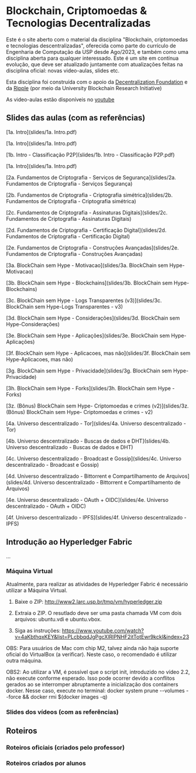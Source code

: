 # Blockchain, Criptomoedas & Tecnologias Decentralizadas
Este é o site aberto com o material da disciplina "Blockchain, criptomoedas e tecnologias descentralizadas", oferecida como parte do currículo de Engenharia de Computação da USP desde Ago/2023, e também como uma disciplina aberta para qualquer interessado. Este é um site em contínua evolução, que deve ser atualizado juntamente com atualizações feitas na disciplina oficial: novas video-aulas, slides etc.

Esta disciplina foi construída com o apoio da [Decentralization Foundation](https://d24n.org) e da [Ripple](https://ripple.com) (por meio da University Blockchain Research Initiative)

As video-aulas estão disponíveis no [youtube](https://www.youtube.com/playlist?list=PLcbbqdJgPgcXlRlPNHF2itTotEwr9kckl)

## Slides das aulas (com as referências)
[1a. Intro](slides/1a. Intro.pdf)

[1a. Intro](slides/1a. Intro.pdf)

[1b. Intro - Classificação P2P](slides/1b. Intro - Classificação P2P.pdf)

[1a. Intro](slides/1a. Intro.pdf)

[2a. Fundamentos de Criptografia - Serviços de Segurança](slides/2a. Fundamentos de Criptografia - Serviços Segurança)

[2b. Fundamentos de Criptografia - Criptografia simétrica](slides/2b. Fundamentos de Criptografia - Criptografia simétrica)

[2c. Fundamentos de Criptografia - Assinaturas Digitais](slides/2c. Fundamentos de Criptografia - Assinaturas Digitais)

[2d. Fundamentos de Criptografia - Certificação Digital](slides/2d. Fundamentos de Criptografia - Certificação Digital)

[2e. Fundamentos de Criptografia - Construções Avançadas](slides/2e. Fundamentos de Criptografia - Construções Avançadas)

[3a. BlockChain sem Hype - Motivacao](slides/3a. BlockChain sem Hype-Motivacao)

[3b. BlockChain sem Hype - Blockchains](slides/3b. BlockChain sem Hype-Blockchains)

[3c. BlockChain sem Hype - Logs Transparentes (v3)](slides/3c. BlockChain sem Hype-Logs Transparentes - v3)

[3d. BlockChain sem Hype - Considerações](slides/3d. BlockChain sem Hype-Considerações)

[3e. BlockChain sem Hype - Aplicações](slides/3e. BlockChain sem Hype-Aplicações)

[3f. BlockChain sem Hype - Aplicacoes, mas não](slides/3f. BlockChain sem Hype-Aplicacoes, mas não)

[3g. BlockChain sem Hype - Privacidade](slides/3g. BlockChain sem Hype-Privacidade)

[3h. BlockChain sem Hype - Forks](slides/3h. BlockChain sem Hype - Forks)

[3z. (Bônus) BlockChain sem Hype- Criptomoedas e crimes (v2)](slides/3z. (Bônus) BlockChain sem Hype- Criptomoedas e crimes - v2)

[4a. Universo descentralizado - Tor](slides/4a. Universo descentralizado - Tor)

[4b. Universo descentralizado - Buscas de dados e DHT](slides/4b. Universo descentralizado - Buscas de dados e DHT)

[4c. Universo descentralizado - Broadcast e Gossip](slides/4c. Universo descentralizado - Broadcast e Gossip)

[4d. Universo descentralizado - Bittorrent e Compartilhamento de Arquivos](slides/4d. Universo descentralizado - Bittorrent e Compartilhamento de Arquivos)

[4e. Universo descentralizado - OAuth + OIDC](slides/4e. Universo descentralizado - OAuth + OIDC)

[4f. Universo descentralizado - IPFS](slides/4f. Universo descentralizado - IPFS)

## Introdução ao Hyperledger Fabric
...

### Máquina Virtual
Atualmente, para realizar as atividades de Hyperledger Fabric é necessário utilizar a Máquina Virtual.

1. Baixe o ZIP: http://www2.larc.usp.br/tmp/vm/hyperledger.zip

2. Extraia o ZIP. O resutlado deve ser uma pasta chamada VM com dois arquivos: ubuntu.vdi e ubuntu.vbox.

3. Siga as instruções: https://www.youtube.com/watch?v=4aKbthqxKEY&list=PLcbbqdJgPgcXlRlPNHF2itTotEwr9kckl&index=23

OBS: Para usuários de Mac com chip M2, talvez ainda não haja suporte oficial do VirtualBox (a verificar). Neste caso, o recomendado é utilizar outra máquina.

OBS2: Ao utilizar a VM, é possível que o script init, introduzido no vídeo 2.2, não execute conforme esperado. Isso pode ocorrer devido a conflitos gerados ao se interromper abruptamente a inicialização dos containers docker. Nesse caso, execute no terminal: docker system prune --volumes --force &&  docker rmi $(docker images -q)


### Slides dos vídeos (com as referências)
[](fabric/)
[](fabric/)
[](fabric/)
[](fabric/)
[](fabric/)
[](fabric/)

## Roteiros
### Roteiros oficiais (criados pelo professor)
[](roteiros/)
[](roteiros/)

### Roteiros criados por alunos
[](roteiros/)
[](roteiros/)
[](roteiros/)
